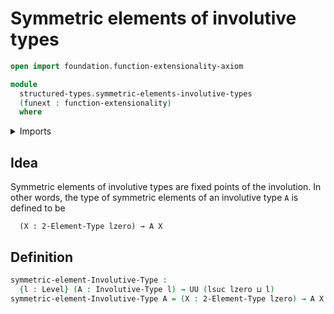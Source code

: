# Symmetric elements of involutive types

```agda
open import foundation.function-extensionality-axiom

module
  structured-types.symmetric-elements-involutive-types
  (funext : function-extensionality)
  where
```

<details><summary>Imports</summary>

```agda
open import foundation.universe-levels

open import structured-types.involutive-types funext

open import univalent-combinatorics.2-element-types funext
```

</details>

## Idea

Symmetric elements of involutive types are fixed points of the involution. In
other words, the type of symmetric elements of an involutive type `A` is defined
to be

```text
  (X : 2-Element-Type lzero) → A X
```

## Definition

```agda
symmetric-element-Involutive-Type :
  {l : Level} (A : Involutive-Type l) → UU (lsuc lzero ⊔ l)
symmetric-element-Involutive-Type A = (X : 2-Element-Type lzero) → A X
```
